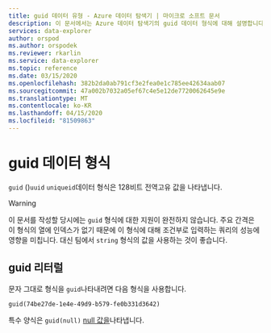 ```yaml
---
title: guid 데이터 유형 - Azure 데이터 탐색기 | 마이크로 소프트 문서
description: 이 문서에서는 Azure 데이터 탐색기의 guid 데이터 형식에 대해 설명합니다.
services: data-explorer
author: orspod
ms.author: orspodek
ms.reviewer: rkarlin
ms.service: data-explorer
ms.topic: reference
ms.date: 03/15/2020
ms.openlocfilehash: 382b2da0ab791cf3e2fea0e1c785ee42634aab07
ms.sourcegitcommit: 47a002b7032a05ef67c4e5e12de7720062645e9e
ms.translationtype: MT
ms.contentlocale: ko-KR
ms.lasthandoff: 04/15/2020
ms.locfileid: "81509863"
---
```

# <a name="the-guid-data-type"></a>guid 데이터 형식

`guid` ()`uuid` `uniqueid`데이터 형식은 128비트 전역고유 값을 나타냅니다.

> [!WARNING]
> 이 문서를 작성할 당시에는 `guid` 형식에 대한 지원이 완전하지 않습니다.
> 주요 간격은 이 형식의 열에 인덱스가 없기 때문에 이 형식에 대해 조건부로 입력하는 쿼리의 성능에 영향을 미칩니다.
> 대신 팀에서 `string` 형식의 값을 사용하는 것이 좋습니다.

## <a name="guid-literals"></a>guid 리터럴

문자 그대로 형식을 `guid`나타내려면 다음 형식을 사용합니다.

```kusto
guid(74be27de-1e4e-49d9-b579-fe0b331d3642)
```

특수 양식은 `guid(null)` [null 값을](null-values.md)나타냅니다.